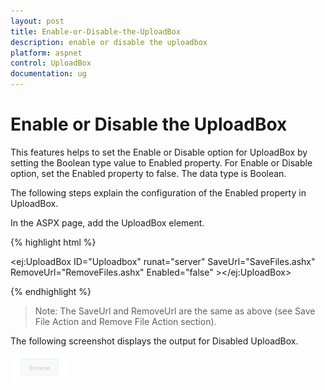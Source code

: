 ```yaml
---
layout: post
title: Enable-or-Disable-the-UploadBox
description: enable or disable the uploadbox 
platform: aspnet
control: UploadBox
documentation: ug
---
```


# Enable or Disable the UploadBox 

This features helps to set the Enable or Disable option for UploadBox by setting the Boolean type value to Enabled property. For Enable or Disable option, set the Enabled property to false. The data type is Boolean.

The following steps explain the configuration of the Enabled property in UploadBox. 

In the ASPX page, add the UploadBox element.

{% highlight html %}

<ej:UploadBox ID="Uploadbox" runat="server" SaveUrl="SaveFiles.ashx" RemoveUrl="RemoveFiles.ashx" Enabled="false" ></ej:UploadBox>

{% endhighlight %}

> Note: The SaveUrl and RemoveUrl are the same as above (see Save File Action and Remove File Action section).

The following screenshot displays the output for Disabled UploadBox.

![](Enable-or-Disable-the-UploadBox_images/Enable-or-Disable-the-UploadBox_img1.png)
